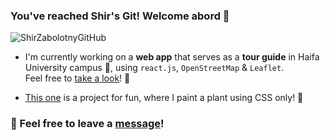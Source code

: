 ### You've reached Shir's Git! Welcome abord :hibiscus:

![ShirZabolotnyGitHub](https://user-images.githubusercontent.com/40990488/103170618-3e9c1f00-484e-11eb-8962-6eba2d6a2c4a.png)

<!--
**shir0206/shir0206** is a ✨ _special_ ✨ repository because its `README.md` (this file) appears on your GitHub profile.

Here are some ideas to get you started:

- 🔭 I’m currently working on ...
- 🌱 I’m currently learning ...
- 👯 I’m looking to collaborate on ...
- 🤔 I’m looking for help with ...
- 💬 Ask me about ...
- 📫 How to reach me: ...
- 😄 Pronouns: ...
- ⚡ Fun fact: ...
-->



- I'm currently working on a **web app** that serves as a **tour guide** in Haifa University campus :pushpin:, using `react.js`, `OpenStreetMap` & `Leaflet`.<br>Feel free to [take a look](https://github.com/shir0206/uninav)! :eyes:

-  [This one](https://github.com/shir0206/PlantCSS) is a project for fun, where I paint a plant using CSS only! :seedling:



### :email: Feel free to leave a [message](mailto:shir0206@gmail.com)! 

